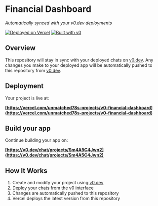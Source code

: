 # Financial Dashboard

*Automatically synced with your [v0.dev](https://v0.dev) deployments*

[![Deployed on Vercel](https://img.shields.io/badge/Deployed%20on-Vercel-black?style=for-the-badge&logo=vercel)](https://vercel.com/unmatched78s-projects/v0-financial-dashboard)
[![Built with v0](https://img.shields.io/badge/Built%20with-v0.dev-black?style=for-the-badge)](https://v0.dev/chat/projects/Sm4A5C4Jwn2)

## Overview

This repository will stay in sync with your deployed chats on [v0.dev](https://v0.dev).
Any changes you make to your deployed app will be automatically pushed to this repository from [v0.dev](https://v0.dev).

## Deployment

Your project is live at:

**[https://vercel.com/unmatched78s-projects/v0-financial-dashboard](https://vercel.com/unmatched78s-projects/v0-financial-dashboard)**

## Build your app

Continue building your app on:

**[https://v0.dev/chat/projects/Sm4A5C4Jwn2](https://v0.dev/chat/projects/Sm4A5C4Jwn2)**

## How It Works

1. Create and modify your project using [v0.dev](https://v0.dev)
2. Deploy your chats from the v0 interface
3. Changes are automatically pushed to this repository
4. Vercel deploys the latest version from this repository